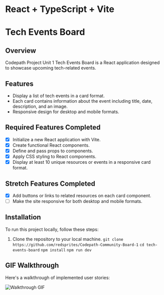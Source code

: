 # React + TypeScript + Vite

# Tech Events Board

## Overview
Codepath Project Unit 1
Tech Events Board is a React application designed to showcase upcoming tech-related events.

## Features

- Display a list of tech events in a card format.
- Each card contains information about the event including title, date, description, and an image.
- Responsive design for desktop and mobile formats.

## Required Features Completed

- [x] Initialize a new React application with Vite.
- [x] Create functional React components.
- [x] Define and pass props to components.
- [x] Apply CSS styling to React components.
- [x] Display at least 10 unique resources or events in a responsive card format.

## Stretch Features Completed

- [x] Add buttons or links to related resources on each card component.
- [ ] Make the site responsive for both desktop and mobile formats.

## Installation

To run this project locally, follow these steps:

1. Clone the repository to your local machine.
    `git clone https://github.com/redsprites/Codepath-Community-Board-1`
    `cd tech-events-board`
    `npm install`
    `npm run dev`

## GIF Walkthrough

Here's a walkthrough of implemented user stories:

![Walkthrough GIF](https://imgur.com/lgukVRo.gif)
